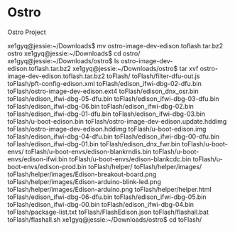 # Ostro
Ostro Project

xe1gyq@jessie:~/Downloads$ mv ostro-image-dev-edison.toflash.tar.bz2 ostro
xe1gyq@jessie:~/Downloads$ cd ostro/
xe1gyq@jessie:~/Downloads/ostro$ ls
ostro-image-dev-edison.toflash.tar.bz2
xe1gyq@jessie:~/Downloads/ostro$ tar xvf ostro-image-dev-edison.toflash.tar.bz2
toFlash/
toFlash/filter-dfu-out.js
toFlash/pft-config-edison.xml
toFlash/edison_ifwi-dbg-02-dfu.bin
toFlash/ostro-image-dev-edison.ext4
toFlash/edison_dnx_osr.bin
toFlash/edison_ifwi-dbg-05-dfu.bin
toFlash/edison_ifwi-dbg-03-dfu.bin
toFlash/edison_ifwi-dbg-06.bin
toFlash/edison_ifwi-dbg-02.bin
toFlash/edison_ifwi-dbg-01-dfu.bin
toFlash/edison_ifwi-dbg-03.bin
toFlash/u-boot-edison.bin
toFlash/ostro-image-dev-edison.update.hddimg
toFlash/ostro-image-dev-edison.hddimg
toFlash/u-boot-edison.img
toFlash/edison_ifwi-dbg-04-dfu.bin
toFlash/edison_ifwi-dbg-00-dfu.bin
toFlash/edison_ifwi-dbg-01.bin
toFlash/edison_dnx_fwr.bin
toFlash/u-boot-envs/
toFlash/u-boot-envs/edison-blankrndis.bin
toFlash/u-boot-envs/edison-ifwi.bin
toFlash/u-boot-envs/edison-blankcdc.bin
toFlash/u-boot-envs/edison-prod.bin
toFlash/helper/
toFlash/helper/images/
toFlash/helper/images/Edison-breakout-board.png
toFlash/helper/images/Edison-arduino-blink-led.png
toFlash/helper/images/Edison-arduino.png
toFlash/helper/helper.html
toFlash/edison_ifwi-dbg-06-dfu.bin
toFlash/edison_ifwi-dbg-05.bin
toFlash/edison_ifwi-dbg-00.bin
toFlash/edison_ifwi-dbg-04.bin
toFlash/package-list.txt
toFlash/FlashEdison.json
toFlash/flashall.bat
toFlash/flashall.sh
xe1gyq@jessie:~/Downloads/ostro$ cd toFlash/
